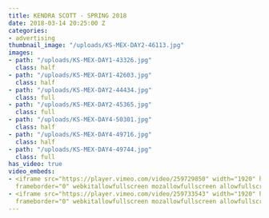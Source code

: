 ```yaml
---
title: KENDRA SCOTT - SPRING 2018
date: 2018-03-14 20:25:00 Z
categories:
- advertising
thumbnail_image: "/uploads/KS-MEX-DAY2-46113.jpg"
images:
- path: "/uploads/KS-MEX-DAY1-43326.jpg"
  class: half
- path: "/uploads/KS-MEX-DAY1-42603.jpg"
  class: half
- path: "/uploads/KS-MEX-DAY2-44434.jpg"
  class: full
- path: "/uploads/KS-MEX-DAY2-45365.jpg"
  class: full
- path: "/uploads/KS-MEX-DAY4-50301.jpg"
  class: half
- path: "/uploads/KS-MEX-DAY4-49716.jpg"
  class: half
- path: "/uploads/KS-MEX-DAY4-49744.jpg"
  class: full
has_video: true
video_embeds:
- <iframe src="https://player.vimeo.com/video/259729850" width="1920" height="1080"
  frameborder="0" webkitallowfullscreen mozallowfullscreen allowfullscreen></iframe>
- <iframe src="https://player.vimeo.com/video/259733543" width="1920" height="1080"
  frameborder="0" webkitallowfullscreen mozallowfullscreen allowfullscreen></iframe>
---
```


